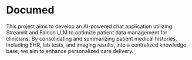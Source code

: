 # Documed

This project aims to develop an AI-powered chat application utilizing Streamlit and Falcon LLM to optimize patient data management for clinicians. By consolidating and summarizing patient medical histories, including EHR, lab tests, and imaging results, into a centralized knowledge base, we aim to enhance personalized care delivery.
